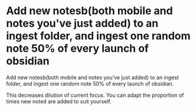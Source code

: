 # Add new notesb(both mobile and notes you've just added) to an ingest folder, and ingest one random note 50% of every launch of obsidian
Add new notesb(both mobile and notes you've just added) to an ingest folder, and ingest one random note 50% of every launch of obsidian.

This decreases dilution of current focus. You can adapt the proportion of times new noted are added to suit yourself.

<!-- #Life -->

<!-- {BearID:84F3FCAD-C957-4685-9EC0-F36060EE9DD7-15756-000013032DECA04C} -->
